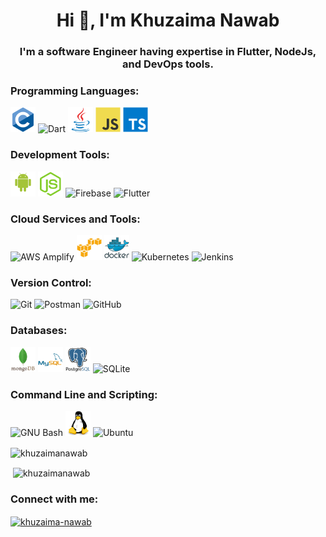 <h1 align="center">Hi 👋, I'm Khuzaima Nawab</h1>
<h3 align="center">I'm a software Engineer having expertise in Flutter, NodeJs, and DevOps tools.</h3>

### Programming Languages: 
<img src="https://raw.githubusercontent.com/devicons/devicon/master/icons/c/c-original.svg" alt="C" width="40" height="40"/>  <img src="https://www.vectorlogo.zone/logos/dartlang/dartlang-icon.svg" alt="Dart" width="40" height="40"/>  <img src="https://raw.githubusercontent.com/devicons/devicon/master/icons/java/java-original.svg" alt="Java" width="40" height="40"/>  <img src="https://raw.githubusercontent.com/devicons/devicon/master/icons/javascript/javascript-original.svg" alt="JavaScript" width="40" height="40"/>  <img src="https://raw.githubusercontent.com/devicons/devicon/master/icons/typescript/typescript-original.svg" alt="TypeScript" width="40" height="40"/>

### Development Tools:
<img src="https://raw.githubusercontent.com/devicons/devicon/master/icons/android/android-original-wordmark.svg" alt="Android" width="40" height="40"/>  <img src="https://raw.githubusercontent.com/devicons/devicon/master/icons/nodejs/nodejs-original.svg" alt="Node.js" width="40" height="40"/>  <img src="https://www.vectorlogo.zone/logos/firebase/firebase-icon.svg" alt="Firebase" width="40" height="40"/>  <img src="https://www.vectorlogo.zone/logos/flutterio/flutterio-icon.svg" alt="Flutter" width="40" height="40"/>

### Cloud Services and Tools: 
<img src="https://docs.amplify.aws/assets/logo-dark.svg" alt="AWS Amplify" width="40" height="40"/>  <img src="https://raw.githubusercontent.com/devicons/devicon/master/icons/amazonwebservices/amazonwebservices-original.svg" alt="Amazon Web Services (AWS)" width="40" height="40"/>  <img src="https://raw.githubusercontent.com/devicons/devicon/master/icons/docker/docker-original-wordmark.svg" alt="Docker" width="40" height="40"/>  <img src="https://www.vectorlogo.zone/logos/kubernetes/kubernetes-icon.svg" alt="Kubernetes" width="40" height="40"/>  <img src="https://www.vectorlogo.zone/logos/jenkins/jenkins-icon.svg" alt="Jenkins" width="40" height="40"/>

### Version Control: 
<img src="https://www.vectorlogo.zone/logos/git-scm/git-scm-icon.svg" alt="Git" width="40" height="40"/>  <img src="https://www.vectorlogo.zone/logos/getpostman/getpostman-icon.svg" alt="Postman" width="40" height="40"/>  <img src="https://cdn-icons-png.flaticon.com/512/25/25231.png" alt="GitHub" width="40" height="40"/>

### Databases: 
<img src="https://raw.githubusercontent.com/devicons/devicon/master/icons/mongodb/mongodb-original-wordmark.svg" alt="MongoDB" width="40" height="40"/>  <img src="https://raw.githubusercontent.com/devicons/devicon/master/icons/mysql/mysql-original-wordmark.svg" alt="MySQL" width="40" height="40"/>  <img src="https://raw.githubusercontent.com/devicons/devicon/master/icons/postgresql/postgresql-original-wordmark.svg" alt="PostgreSQL" width="40" height="40"/>  <img src="https://www.vectorlogo.zone/logos/sqlite/sqlite-icon.svg" alt="SQLite" width="40" height="40"/>

### Command Line and Scripting: 
<img src="https://www.vectorlogo.zone/logos/gnu_bash/gnu_bash-icon.svg" alt="GNU Bash" width="40" height="40"/>  <img src="https://raw.githubusercontent.com/devicons/devicon/master/icons/linux/linux-original.svg" alt="Linux" width="40" height="40"/>  <img src="https://upload.wikimedia.org/wikipedia/commons/thumb/a/ab/Logo-ubuntu_cof-orange-hex.svg/512px-Logo-ubuntu_cof-orange-hex.svg.png" alt="Ubuntu" width="40" height="40"/>


<p><img align="center" src="https://github-readme-stats.vercel.app/api/top-langs?username=khuzaimanawab&show_icons=true&locale=en&layout=compact&bg_color=000000" alt="khuzaimanawab" /></p>
<p>&nbsp;<img align="center" src="https://github-readme-stats.vercel.app/api?username=khuzaimanawab&show_icons=true&locale=en&bg_color=000000" alt="khuzaimanawab" /></p>



<h3 align="left">Connect with me:</h3>
<p align="left">
<a href="https://linkedin.com/in/khuzaima-nawab" target="blank"><img align="center" src="https://raw.githubusercontent.com/rahuldkjain/github-profile-readme-generator/master/src/images/icons/Social/linked-in-alt.svg" alt="khuzaima-nawab" height="30" width="40" /></a>
</p>
